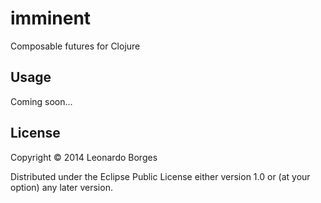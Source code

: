 # imminent

Composable futures for Clojure

## Usage

Coming soon...

## License

Copyright © 2014 Leonardo Borges

Distributed under the Eclipse Public License either version 1.0 or (at
your option) any later version.
